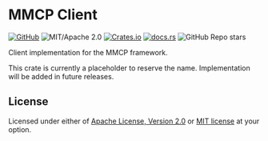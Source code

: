 # MMCP Client

[![GitHub](https://img.shields.io/badge/GitHub-ryo33/mmcp-222222)](https://github.com/ryo33/mmcp)
![MIT/Apache 2.0](https://img.shields.io/badge/license-MIT%2FApache--2.0-blue.svg)
[![Crates.io](https://img.shields.io/crates/v/mmcp-client)](https://crates.io/crates/mmcp-client)
[![docs.rs](https://img.shields.io/docsrs/mmcp-client)](https://docs.rs/mmcp-client)
![GitHub Repo stars](https://img.shields.io/github/stars/ryo33/mmcp?style=social)

Client implementation for the MMCP framework.

This crate is currently a placeholder to reserve the name. Implementation will be added in future releases.

## License

Licensed under either of [Apache License, Version 2.0](LICENSE-APACHE) or [MIT license](LICENSE-MIT) at your option.
